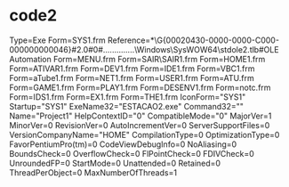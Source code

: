 # code2
Type=Exe
Form=SYS1.frm
Reference=*\G{00020430-0000-0000-C000-000000000046}#2.0#0#..\..\..\..\..\..\..\Windows\SysWOW64\stdole2.tlb#OLE Automation
Form=MENU.frm
Form=SAIR\SAIR1.frm
Form=HOME1.frm
Form=ATIVAR1.frm
Form=DEV1.frm
Form=IDE1.frm
Form=VBC1.frm
Form=aTube1.frm
Form=NET1.frm
Form=USER1.frm
Form=ATU.frm
Form=GAME1.frm
Form=PLAY1.frm
Form=DESENV1.frm
Form=notc.frm
Form=IDS1.frm
Form=EX1.frm
Form=THE1.frm
IconForm="SYS1"
Startup="SYS1"
ExeName32="ESTACAO2.exe"
Command32=""
Name="Project1"
HelpContextID="0"
CompatibleMode="0"
MajorVer=1
MinorVer=0
RevisionVer=0
AutoIncrementVer=0
ServerSupportFiles=0
VersionCompanyName="HOME"
CompilationType=0
OptimizationType=0
FavorPentiumPro(tm)=0
CodeViewDebugInfo=0
NoAliasing=0
BoundsCheck=0
OverflowCheck=0
FlPointCheck=0
FDIVCheck=0
UnroundedFP=0
StartMode=0
Unattended=0
Retained=0
ThreadPerObject=0
MaxNumberOfThreads=1
